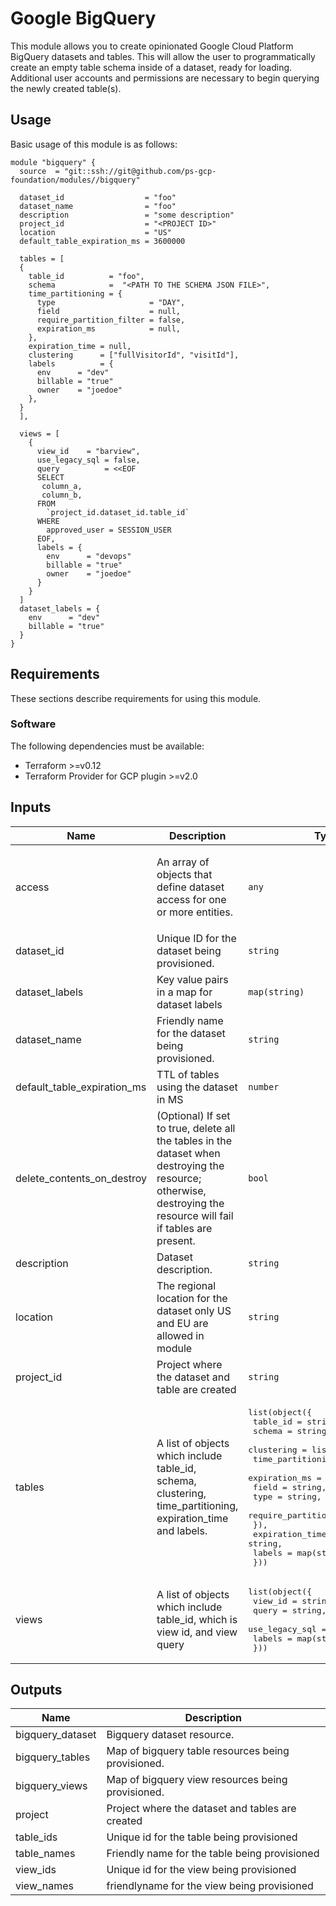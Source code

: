 # Google BigQuery

This module allows you to create opinionated Google Cloud Platform BigQuery datasets and tables. This will allow the user to programmatically create an empty table schema inside of a dataset, ready for loading. Additional user accounts and permissions are necessary to begin querying the newly created table(s).

## Usage

Basic usage of this module is as follows:

```hcl
module "bigquery" {
  source  = "git::ssh://git@github.com/ps-gcp-foundation/modules//bigquery"

  dataset_id                  = "foo"
  dataset_name                = "foo"
  description                 = "some description"
  project_id                  = "<PROJECT ID>"
  location                    = "US"
  default_table_expiration_ms = 3600000

  tables = [
  {
    table_id          = "foo",
    schema            =  "<PATH TO THE SCHEMA JSON FILE>",
    time_partitioning = {
      type                     = "DAY",
      field                    = null,
      require_partition_filter = false,
      expiration_ms            = null,
    },
    expiration_time = null,
    clustering      = ["fullVisitorId", "visitId"],
    labels          = {
      env      = "dev"
      billable = "true"
      owner    = "joedoe"
    },
  }
  ],

  views = [
    {
      view_id    = "barview",
      use_legacy_sql = false,
      query          = <<EOF
      SELECT
       column_a,
       column_b,
      FROM
        `project_id.dataset_id.table_id`
      WHERE
        approved_user = SESSION_USER
      EOF,
      labels = {
        env      = "devops"
        billable = "true"
        owner    = "joedoe"
      }
    }
  ]
  dataset_labels = {
    env      = "dev"
    billable = "true"
  }
}
```

## Requirements

These sections describe requirements for using this module.

### Software

The following dependencies must be available:

- Terraform >=v0.12
- Terraform Provider for GCP plugin >=v2.0


## Inputs
| Name                           | Description                                                                                                                                                       | Type                                                                                                                                                                                                                                                                                                                                                                                                                            | Default                                                                                                            | Required |
|--------------------------------|-------------------------------------------------------------------------------------------------------------------------------------------------------------------|---------------------------------------------------------------------------------------------------------------------------------------------------------------------------------------------------------------------------------------------------------------------------------------------------------------------------------------------------------------------------------------------------------------------------------|--------------------------------------------------------------------------------------------------------------------|----------|
| access                         | An array of objects that define dataset access for one or more entities.                                                                                          | `any`                                                                                                                                                                                                                                                                                                                                                                                                                           | <pre>[<br>  {<br>    "role": "roles/bigquery.dataOwner",<br>    "special_group": "projectOwners"<br>  }<br>]</pre> | no       |
| dataset\_id                    | Unique ID for the dataset being provisioned.                                                                                                                      | `string`                                                                                                                                                                                                                                                                                                                                                                                                                        | n/a                                                                                                                | yes      |
| dataset\_labels                | Key value pairs in a map for dataset labels                                                                                                                       | `map(string)`                                                                                                                                                                                                                                                                                                                                                                                                                   | `{}`                                                                                                               | no       |
| dataset\_name                  | Friendly name for the dataset being provisioned.                                                                                                                  | `string`                                                                                                                                                                                                                                                                                                                                                                                                                        | `null`                                                                                                             | no       |
| default\_table\_expiration\_ms | TTL of tables using the dataset in MS                                                                                                                             | `number`                                                                                                                                                                                                                                                                                                                                                                                                                        | `null`                                                                                                             | no       |
| delete\_contents\_on\_destroy  | (Optional) If set to true, delete all the tables in the dataset when destroying the resource; otherwise, destroying the resource will fail if tables are present. | `bool`                                                                                                                                                                                                                                                                                                                                                                                                                          | `null`                                                                                                             | no       |
| description                    | Dataset description.                                                                                                                                              | `string`                                                                                                                                                                                                                                                                                                                                                                                                                        | `null`                                                                                                             | no       |
| location                       | The regional location for the dataset only US and EU are allowed in module                                                                                        | `string`                                                                                                                                                                                                                                                                                                                                                                                                                        | `"US"`                                                                                                             | no       |
| project\_id                    | Project where the dataset and table are created                                                                                                                   | `string`                                                                                                                                                                                                                                                                                                                                                                                                                        | n/a                                                                                                                | yes      |
| tables                         | A list of objects which include table\_id, schema, clustering, time\_partitioning, expiration\_time and labels.                                                   | <pre>list(object({<br>    table_id   = string,<br>    schema     = string,<br>    clustering = list(string),<br>    time_partitioning = object({<br>      expiration_ms            = string,<br>      field                    = string,<br>      type                     = string,<br>      require_partition_filter = bool,<br>    }),<br>    expiration_time = string,<br>    labels          = map(string),<br>  }))</pre> | `[]`                                                                                                               | no       |
| views                          | A list of objects which include table\_id, which is view id, and view query                                                                                       | <pre>list(object({<br>    view_id        = string,<br>    query          = string,<br>    use_legacy_sql = bool,<br>    labels         = map(string),<br>  }))</pre>                                                                                                                                                                                                                                                            | `[]`                                                                                                               | no       |

## Outputs

| Name              | Description                                        |
|-------------------|----------------------------------------------------|
| bigquery\_dataset | Bigquery dataset resource.                         |
| bigquery\_tables  | Map of bigquery table resources being provisioned. |
| bigquery\_views   | Map of bigquery view resources being provisioned.  |
| project           | Project where the dataset and tables are created   |
| table\_ids        | Unique id for the table being provisioned          |
| table\_names      | Friendly name for the table being provisioned      |
| view\_ids         | Unique id for the view being provisioned           |
| view\_names       | friendlyname for the view being provisioned        |
